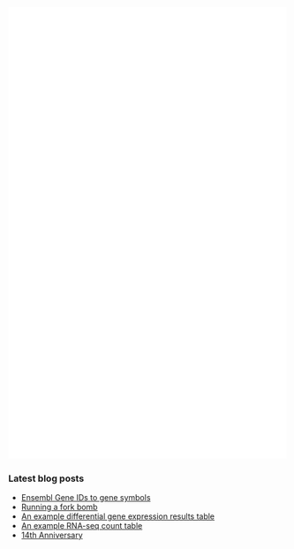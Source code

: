 <!-- ![Metrics](https://metrics.lecoq.io/davetang?template=terminal&languages=1&achievements=1&base=header%2C%20activity%2C%20community%2C%20repositories%2C%20metadata&base.indepth=false&base.hireable=false&base.skip=false&languages=false&languages.ignored=html%2C%20css%2C%20javascript%2C%20tex%2C%20jupyter%20notebook%2C%20postscript&languages.limit=8&languages.threshold=0%25&languages.other=false&languages.colors=github&languages.sections=most-used&languages.indepth=false&languages.analysis.timeout=15&languages.analysis.timeout.repositories=7.5&languages.categories=markup%2C%20programming&languages.recent.categories=markup%2C%20programming&languages.recent.load=300&languages.recent.days=14&achievements=false&achievements.threshold=C&achievements.secrets=true&achievements.display=detailed&achievements.limit=0&config.timezone=Asia%2FTokyo) -->

![My GitHub stats](github-metrics.svg)

### Latest blog posts

<!-- BLOG-POST-LIST:START -->
- [Ensembl Gene IDs to gene symbols](https://davetang.org/muse/2024/11/14/ensembl-gene-ids-to-gene-symbols/)
- [Running a fork bomb](https://davetang.org/muse/2024/11/01/running-a-fork-bomb/)
- [An example differential gene expression results table](https://davetang.org/muse/2024/10/31/an-example-differential-gene-expression-results-table/)
- [An example RNA-seq count table](https://davetang.org/muse/2024/10/22/an-example-rna-seq-count-table/)
- [14th Anniversary](https://davetang.org/muse/2024/10/01/14th-anniversary/)
<!-- BLOG-POST-LIST:END -->
